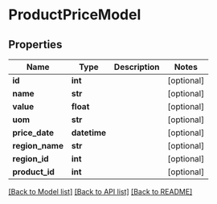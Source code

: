 # ProductPriceModel

## Properties
Name | Type | Description | Notes
------------ | ------------- | ------------- | -------------
**id** | **int** |  | [optional] 
**name** | **str** |  | [optional] 
**value** | **float** |  | [optional] 
**uom** | **str** |  | [optional] 
**price_date** | **datetime** |  | [optional] 
**region_name** | **str** |  | [optional] 
**region_id** | **int** |  | [optional] 
**product_id** | **int** |  | [optional] 

[[Back to Model list]](../README.md#documentation-for-models) [[Back to API list]](../README.md#documentation-for-api-endpoints) [[Back to README]](../README.md)

